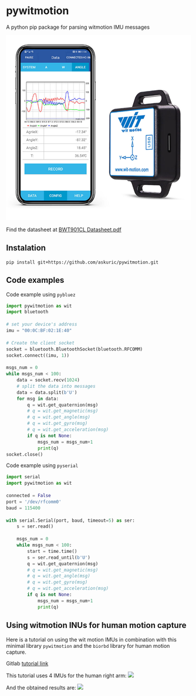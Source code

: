 # pywitmotion
A python pip package for parsing witmotion IMU messages

![](./datasheet/image.jpg)

Find the datasheet at [BWT901CL Datasheet.pdf](./datasheet/BWT901_Datasheet.pdf)


## Instalation
```
pip install git+https://github.com/askuric/pywitmotion.git
```

## Code examples
Code example using `pybluez`

```python
import pywitmotion as wit
import bluetooth

# set your device's address
imu = "00:0C:BF:02:1E:40"

# Create the client socket
socket = bluetooth.BluetoothSocket(bluetooth.RFCOMM)
socket.connect((imu, 1))

msgs_num = 0
while msgs_num < 100:
    data = socket.recv(1024)
    # split the data into messages
    data = data.split(b'U') 
    for msg in data:
        q = wit.get_quaternion(msg)
        # q = wit.get_magnetic(msg)
        # q = wit.get_angle(msg)
        # q = wit.get_gyro(msg)
        # q = wit.get_acceleration(msg)
        if q is not None:
            msgs_num = msgs_num+1
            print(q)
socket.close()
```

Code example using `pyserial`
```python
import serial
import pywitmotion as wit

connected = False
port = '/dev/rfcomm0'
baud = 115400

with serial.Serial(port, baud, timeout=5) as ser:
    s = ser.read()

    msgs_num = 0
    while msgs_num < 100:
        start = time.time()
        s = ser.read_until(b'U')
        q = wit.get_quaternion(msg)
        # q = wit.get_magnetic(msg)
        # q = wit.get_angle(msg)
        # q = wit.get_gyro(msg)
        # q = wit.get_acceleration(msg)
        if q is not None:
            msgs_num = msgs_num+1
            print(q)
```


## Using witmotion INUs for human motion capture

Here is a tutorial on using the wit motion IMUs in combination with this minimal library `pywitmotion` and the `biorbd` library for human motion capture.

Gitlab [tutorial link](https://gitlab.inria.fr/auctus-team/people/antunskuric/demos/pyomeca_imus_demo)

This tutorial uses 4 IMUs for the human right arm:
<img src="https://gitlab.inria.fr/auctus-team/people/antunskuric/demos/pyomeca_imus_demo/-/raw/master/images/sensor_position.jpg" height=400px>

And the obtained results are:
<img src="./datasheet/pyomeca_imus.gif" height="400px">
